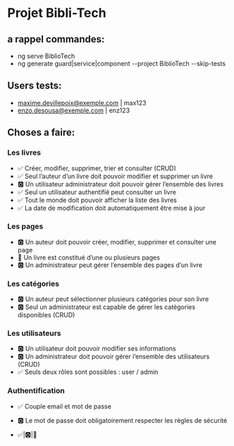 # Projet Bibli-Tech

## a rappel commandes:
- ng serve BiblioTech
- ng generate guard|service|component <name>  --project BiblioTech --skip-tests

## Users tests:
- maxime.devillepoix@exemple.com | max123
- enzo.desousa@exemple.com | enz123

## Choses a faire:
### Les livres
- ✅ Créer, modifier, supprimer, trier et consulter (CRUD)
- ✅ Seul l’auteur d’un livre doit pouvoir modifier et supprimer un livre
- 🅾️ Un utilisateur administrateur doit pouvoir gérer l’ensemble des livres
- ✅ Seul un utilisateur authentifié peut consulter un livre
- ✅ Tout le monde doit pouvoir afficher la liste des livres
- ✅ La date de modification doit automatiquement être mise à jour

### Les pages
- 🅾️ Un auteur doit pouvoir créer, modifier, supprimer et consulter une page
- 🔄 Un livre est constitué d’une ou plusieurs pages
- 🅾️ Un administrateur peut gérer l’ensemble des pages d’un livre

### Les catégories
- 🅾️ Un auteur peut sélectionner plusieurs catégories pour son livre
- 🅾️ Seul un administrateur est capable de gérer les catégories disponibles (CRUD)

### Les utilisateurs
- 🅾️ Un utilisateur doit pouvoir modifier ses informations
- 🅾️ Un administrateur doit pouvoir gérer l’ensemble des utilisateurs (CRUD)
- ✅ Seuls deux rôles sont possibles : user / admin

### Authentification
- ✅ Couple email et mot de passe
- 🅾️ Le mot de passe doit obligatoirement respecter les règles de sécurité

- ✅|🅾️|🔄